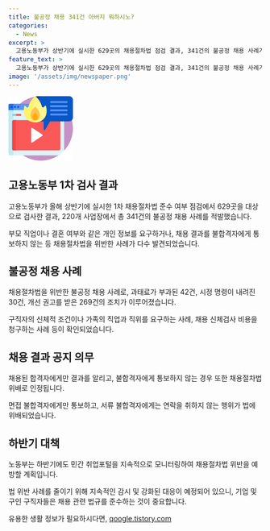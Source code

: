 ```yaml
---
title: 불공정 채용 341건 아버지 뭐하시노?
categories:
  - News
excerpt: >
  고용노동부가 상반기에 실시한 629곳의 채용절차법 점검 결과, 341건의 불공정 채용 사례가 발견됐다. 부모 직업이나 결혼 여부 등 불필요한 개인정보 요구, 불합격자에게 통보를 안 하는 등의 사례가 도드라져, 220개 사업장에 42건의 과태료가 부과되었고, 30건에는 시정 명령이 내려졌다. 이에 대응하여 노동부는 하반기에도 법 위반을 예방하기 위해 민간 취업포털을 계속 모니터링할 계획이다.
feature_text: >
  고용노동부가 상반기에 실시한 629곳의 채용절차법 점검 결과, 341건의 불공정 채용 사례가 발견됐다. 부모 직업이나 결혼 여부 등 불필요한 개인정보 요구, 불합격자에게 통보를 안 하는 등의 사례가 도드라져, 220개 사업장에 42건의 과태료가 부과되었고, 30건에는 시정 명령이 내려졌다. 이에 대응하여 노동부는 하반기에도 법 위반을 예방하기 위해 민간 취업포털을 계속 모니터링할 계획이다.
image: '/assets/img/newspaper.png'
---
```


<p><img src="/assets/img/news.png" alt="rentncar 속보" /></p>

<h2 data-ke-size="size26">고용노동부 1차 검사 결과</h2>

<p data-ke-size="size16">고용노동부가 올해 상반기에 실시한 1차 채용절차법 준수 여부 점검에서 629곳을 대상으로 검사한 결과, 220개 사업장에서 총 341건의 불공정 채용 사례를 적발했습니다.</p>

<p data-ke-size="size16">부모 직업이나 결혼 여부와 같은 개인 정보를 요구하거나, 채용 결과를 불합격자에게 통보하지 않는 등 채용절차법을 위반한 사례가 다수 발견되었습니다.</p>

<h2 data-ke-size="size26">불공정 채용 사례</h2>

<p data-ke-size="size16">채용절차법을 위반한 불공정 채용 사례로, 과태료가 부과된 42건, 시정 명령이 내려진 30건, 개선 권고를 받은 269건의 조치가 이루어졌습니다.</p>

<p data-ke-size="size16">구직자의 신체적 조건이나 가족의 직업과 직위를 요구하는 사례, 채용 신체검사 비용을 청구하는 사례 등이 확인되었습니다.</p>

<h2 data-ke-size="size26">채용 결과 공지 의무</h2>

<p data-ke-size="size16">채용된 합격자에게만 결과를 알리고, 불합격자에게 통보하지 않는 경우 또한 채용절차법 위배로 인정됩니다.</p>

<p data-ke-size="size16">면접 불합격자에게만 통보하고, 서류 불합격자에게는 연락을 취하지 않는 행위가 법에 위배되었습니다.</p>

<h2 data-ke-size="size26">하반기 대책</h2>

<p data-ke-size="size16">노동부는 하반기에도 민간 취업포털을 지속적으로 모니터링하여 채용절차법 위반을 예방할 계획입니다.</p>

<p data-ke-size="size16">법 위반 사례를 줄이기 위해 지속적인 감시 및 강화된 대응이 예정되어 있으니, 기업 및 구인 구직자들은 채용 관련 법규를 준수하는 것이 중요합니다.</p>
유용한 생활 정보가 필요하시다면, <a href="https://qoogle.tistory.com" rel="dofollow">qoogle.tistory.com</a>


